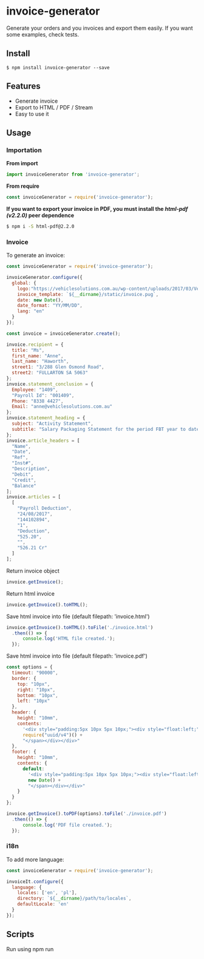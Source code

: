 # invoice-generator

Generate your orders and you invoices and export them easily.
If you want some examples, check tests.

## Install
```
$ npm install invoice-generator --save
```

## Features

- Generate invoice
- Export to HTML / PDF / Stream
- Easy to use it


## Usage


### Importation

**From import**
```javascript
import invoiceGenerator from 'invoice-generator';
```

**From require**
```javascript
const invoiceGenerator = require('invoice-generator');
```

**If you want to export your invoice in PDF, you must install the *html-pdf (v2.2.0)* peer dependence**
```bash
$ npm i -S html-pdf@2.2.0
```

### Invoice

To generate an invoice:

```js
const invoiceGenerator = require('invoice-generator');

invoiceGenerator.configure({
  global: {
    logo:"https://vehiclesolutions.com.au/wp-content/uploads/2017/03/Vehicle-Solutions-logo.png",
    invoice_template: `${__dirname}/static/invoice.pug`,
    date: new Date(),
    date_format: "YY/MM/DD",
    lang: "en"
  }
});

const invoice = invoiceGenerator.create();

invoice.recipient = {
  title: "Ms",
  first_name: "Anne",
  last_name: "Haworth",
  street1: "3/288 Glen Osmond Road",
  street2: "FULLARTON SA 5063"
};
invoice.statement_conclusion = {
  Employee: "1409",
  "Payroll Id": "001409",
  Phone: "8338 4427",
  Email: "anne@vehiclesolutions.com.au"
};
invoice.statement_heading = {
  subject: "Activity Statement",
  subtitle: "Salary Packaging Statement for the period FBT year to date"
};
invoice.article_headers = [
  "Name",
  "Date",
  "Ref",
  "Inst#",
  "Description",
  "Debit",
  "Credit",
  "Balance"
];
invoice.articles = [
  [
    "Payroll Deduction",
    "24/08/2017",
    "144102894",
    "1",
    "Deduction",
    "525.20",
    "",
    "526.21 Cr"
  ]
];
```

Return invoice object
```js
invoice.getInvoice();
```

Return html invoice
```js
invoice.getInvoice().toHTML();
```

Save html invoice into file (default filepath: 'invoice.html')
```js
invoice.getInvoice().toHTML().toFile('./invoice.html')
  .then(() => {
      console.log('HTML file created.');
  });
```

Save html invoice into file (default filepath: 'invoice.pdf')
```js
const options = {
  timeout: "90000",
  border: {
    top: "10px",
    right: "10px",
    bottom: "10px",
    left: "10px"
  },
  header: {
    height: "10mm",
    contents:
      '<div style="padding:5px 10px 5px 10px;"><div style="float:left;">Activity Statement</div><div style="float:right;"><span style="color:#444;font-size: 50%;">Print No.: ' +
      require("uuid/v4")() +
      "</span></div></div>"
  },
  footer: {
    height: "10mm",
    contents: {
      default:
        '<div style="padding:5px 10px 5px 10px;"><div style="float:left;"><span>Page {{page}}</span> of <span>{{pages}}</span>  <span style="color:#444;font-size: 50%;">Generated ' +
        new Date() +
        "</span></div></div>"
    }
  }
};

invoice.getInvoice().toPDF(options).toFile('./invoice.pdf')
  .then(() => {
      console.log('PDF file created.');
  });
```

### i18n

To add more language:

```js
const invoiceGenerator = require('invoice-generator');

invoiceIt.configure({
  language: {
    locales: ['en', 'pl'],
    directory: `${__dirname}/path/to/locales`,
    defaultLocale: 'en'
  }
});
```

## Scripts

Run using npm run <script> command.

    clean - remove coverage data, Jest cache and transpiled files,
    test - run tests with coverage,
    test:watch - interactive watch mode to automatically re-run tests,
    build - compile source files,
    build:watch - interactive watch mode, compile sources on change.

